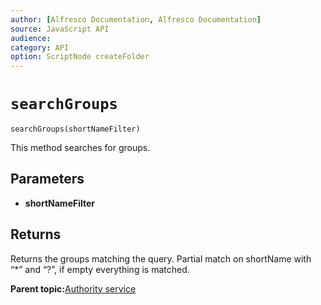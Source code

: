 ```yaml
---
author: [Alfresco Documentation, Alfresco Documentation]
source: JavaScript API
audience: 
category: API
option: ScriptNode createFolder
---
```


# `searchGroups`

`searchGroups(shortNameFilter)`

This method searches for groups.

## Parameters

-   **shortNameFilter**

## Returns

Returns the groups matching the query. Partial match on shortName with “\*” and “?”, if empty everything is matched.

**Parent topic:**[Authority service](../references/API-JS-AuthorityService.md)

